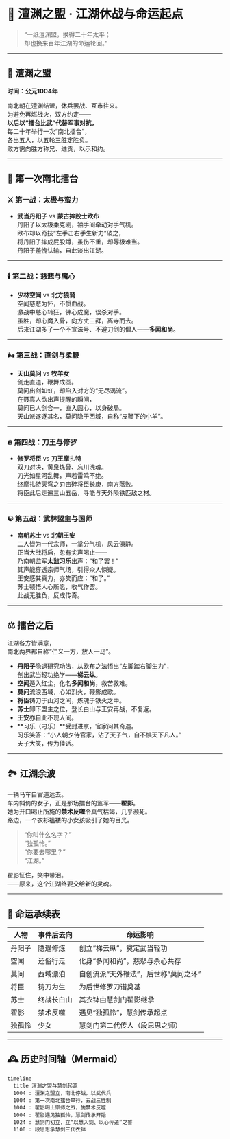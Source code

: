 # 🏯 澶渊之盟 · 江湖休战与命运起点

> “一纸澶渊盟，换得二十年太平；  
>  却也换来百年江湖的命运轮回。”

---

## 📜 澶渊之盟

**时间：公元1004年**

南北朝在澶渊结盟，休兵罢战、互市往来。  
为避免再燃战火，双方约定——  
**以后以“擂台比武”代替军事对抗，**  
每二十年举行一次“南北擂台”，  
各出五人，以五轮三胜定胜负。  
败方需向胜方称兄、进贡，以示和约。

---

## 🥊 第一次南北擂台

### ⚔️ 第一战：太极与蛮力  
- **武当丹阳子** vs **蒙古摔跤士欧布**  
丹阳子以太极柔克刚，袖手间牵动对手气机。  
欧布却以奇技“左手击右手生新力”破之，  
将丹阳子摔成屁股蹲，虽伤不重，却辱极难当。  
丹阳子羞愧认输，自此淡出江湖。

---

### 🕯️ 第二战：慈悲与魔心  
- **少林空闻** vs **北方狼骑**  
空闻慈悲为怀，不惯血战。  
激战中慈心转狂，佛心成魔，误杀对手。  
虽胜，却心魔入骨，向方丈三拜，离寺而去。  
后来江湖多了一个不宣法号、不避刀剑的僧人——**多闻和尚**。

---

### 🌬️ 第三战：直剑与柔鞭  
- **天山莫问** vs **牧羊女**  
剑走直道，鞭舞成圆。  
莫问出剑如虹，却陷入对方的“无尽涡流”。  
在聂真人欲出声提醒的瞬间，  
莫问已人剑合一，直入圆心，以身破局。  
天山派遂逐其名，莫问隐于西域，自称“皮鞭下的小羊”。

---

### 🔥 第四战：刀王与修罗  
- **修罗将臣** vs **刀王摩扎特**  
双刀对决，黄泉炼骨、忘川洗魂。  
刀光如星河乱舞，声若雷鸣不绝。  
终摩扎特天穹之刃击碎将臣长庚，南方落败。  
将臣此后走遍三山五岳，寻能与天外陨铁匹敌之材。

---

### ☯️ 第五战：武林盟主与国师  
- **南朝苏士** vs **北朝王安**  
二人皆为一代宗师，一掌分气机，风云俱静。  
正当大战将启，忽有尖声喝止——  
乃南朝监军**太监习乐**出声：“和了罢！”  
其声能穿透宗师气场，引得众人惊疑。  
王安感其真力，亦笑而应：“和了。”  
苏士顿悟人心所愿，收气作罢。  
此战无胜负，反成传奇。

---

## ⚖️ 擂台之后

江湖各方皆满意，  
南北两界都自称“仁义一方，放人一马”。  

- **丹阳子**隐退研究功法，从欧布之法悟出“左脚踏右脚生力”，  
  创出武当轻功绝学——**梯云纵**。  
- **空闻**遁入红尘，化名**多闻和尚**，救苦救难。  
- **莫问**流浪西域，心如烈火，鞭影成歌。  
- **将臣**铸刀于山河之间，炼魂于铁火之中。  
- **苏士**卸下盟主之位，登长白山与王安再战，不复返。  
- **王安**亦自此不现人间。  
- **习乐（刁乐）**受封进京，官家问其奇遇。  
  习乐笑答：“小人朝夕侍官家，沾了天子气，自不惧天下凡人。”  
  天子大笑，传为佳话。

---

## 🏞️ 江湖余波

一辆马车自官道远去。  
车内斜倚的女子，正是那场擂台的监军——**翟影**。  
她为开口喝止所施的**禁术反噬**令真气枯竭，几乎濒死。  
路边，一个衣衫褴褛的小女孩吸引了她的目光。  

> “你叫什么名字？”  
> “独孤怜。”  
> “你要去哪里？”  
> “江湖。”

翟影怔住，笑中带泪。  
——原来，这个江湖终要交给新的灵魂。

---

## 🧩 命运承续表

| 人物 | 事件后去向 | 命运影响 |
|------|-------------|-----------|
| 丹阳子 | 隐退修炼 | 创立“梯云纵”，奠定武当轻功 |
| 空闻 | 还俗行走 | 化身“多闻和尚”，慈悲与杀心共存 |
| 莫问 | 西域漂泊 | 自创流派“天外鞭法”，后世称“莫问之环” |
| 将臣 | 铸刀为生 | 为后世修罗刀谱奠基 |
| 苏士 | 终战长白山 | 其衣钵由慧剑门翟影继承 |
| 翟影 | 禁术反噬 | 遇见“独孤怜”，慧剑传承起点 |
| 独孤怜 | 少女 | 慧剑门第二代传人（段思思之师） |

---

## 🕰️ 历史时间轴（Mermaid）

```mermaid
timeline
  title 澶渊之盟与慧剑起源
  1004 : 澶渊之盟立，南北停战，以武代兵
  1004 : 第一次南北擂台举行，五战三胜制
  1004 : 翟影喝止宗师之战，施禁术反噬
  1004 : 翟影遇见独孤怜，慧剑传承开始
  1024 : 慧剑门初立，立“以慧入剑、以心传道”之誓
  1100 : 段思思承慧剑三代衣钵
```
